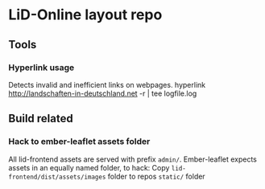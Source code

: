 #  LiD-Online layout repo

## Tools
### Hyperlink usage
Detects invalid and inefficient links on webpages. 
hyperlink http://landschaften-in-deutschland.net -r | tee logfile.log

## Build related
### Hack to ember-leaflet assets folder
All lid-frontend assets are served with prefix `admin/`.
Ember-leaflet expects assets in an equally named folder, to hack:
Copy `lid-frontend/dist/assets/images` folder to repos `static/` folder 
